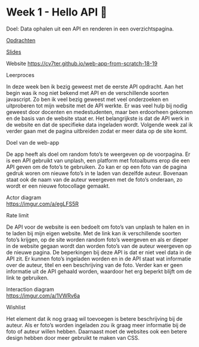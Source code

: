 # Week 1 - Hello API 🐒

Doel: Data ophalen uit een API en renderen in een overzichtspagina.

[Opdrachten](https://drive.google.com/open?id=1OVhWQNaCgSluYviTKKWcApkyPd23xow1PiExb8GYANM)

[Slides](https://drive.google.com/open?id=1Rjl9xqXoKniQSRJPdkU1O5YwWC33SJK8KiV0a-H_xZU)



Website
https://cv7ter.github.io/web-app-from-scratch-18-19


Leerproces

In deze week ben ik bezig geweest met de eerste API opdracht. Aan het begin was ik nog niet bekend met API en de verschillende soorten javascript. Zo ben ik veel bezig geweest met veel onderzoeken en uitproberen tot mijn website met de API werkte. Er was veel hulp bij nodig geweest door docenten en medestudenten, maar ben erdoorheen gekomen en de basis van de website staat er. Het belangrijkste is dat de API werk in de website en dat de specifieke data ingeladen wordt. Volgende week zal ik verder gaan met de pagina uitbreiden zodat er meer data op de site komt.

Doel van de web-app

De app heeft als doel om random foto’s te weergeven op de voorpagina. Er is een API gebruikt van unplash, een platform met fotoalbums erop die een API geven om de foto’s te gebruiken. Zo kan er op een foto van de pagina gedruk woren om nieuwe foto’s in te laden van dezelfde auteur. Bovenaan staat ook de naam van de auteur weergeven met de foto’s onderaan, zo wordt er een nieuwe fotocollage gemaakt.

Actor diagram <br>
https://imgur.com/a/egLFS5R

Rate limit

De API voor de website is een bedoelt om foto’s van unplash te halen en in te laden bij mijn eigen website. Met de link kan ik verschillende soorten foto’s krijgen, op de site worden random foto’s weergeven en als er dieper in de website gegaan wordt dan worden foto’s van de auteur weergeven op de nieuwe pagina.
De beperkingen bij deze API is dat er niet veel data in de API zit. Er kunnen foto’s ingeladen worden en in de API staat wat informatie over de auteur, titel en een beschrijving van de foto. Verder kan er geen informatie uit de API gehaald worden, waardoor het erg beperkt blijft om de link te gebruiken.


Interaction diagram <br >
https://imgur.com/a/1VWRv6a
 

Wishlist

Het element dat ik nog graag wil toevoegen is betere beschrijving bij de auteur. Als er foto’s worden ingeladen zou ik graag meer informatie bij de foto of auteur willen hebben. 
Daarnaast moet de websites ook een betere design hebben door meer gebruikt te maken van CSS. 
